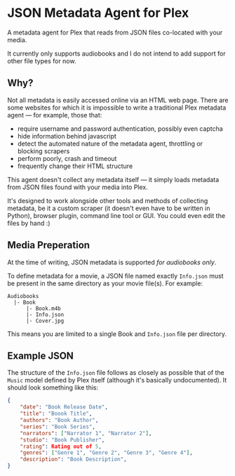 JSON Metadata Agent for Plex
============================

A metadata agent for Plex that reads from JSON files co-located with your media.

It currently only supports audiobooks and I do not intend to add support for other file types for now.


Why?
----

Not all metadata is easily accessed online via an HTML web page. There are some websites for which it is impossible to write a traditional Plex metadata agent — for example, those that:

* require username and password authentication, possibly even captcha
* hide information behind javascript
* detect the automated nature of the metadata agent, throttling or blocking scrapers
* perform poorly, crash and timeout
* frequently change their HTML structure

This agent doesn't collect any metadata itself — it simply loads metadata from JSON files found with your media into Plex.

It's designed to work alongside other tools and methods of collecting metadata, be it a custom scraper (it doesn't even have to be written in Python), browser plugin, command line tool or GUI. You could even edit the files by hand :)


Media Preperation
-----------------

At the time of writing, JSON metadata is supported *for audiobooks only*.

To define metadata for a movie, a JSON file named exactly `Info.json` must be present in the same directory as your movie file(s). For example:

```
Audiobooks
  |- Book
      |- Book.m4b
      |- Info.json
      |- Cover.jpg
```

This means you are limited to a single Book and `Info.json` file per directory.


Example JSON
------------

The structure of the `Info.json` file follows as closely as possible that of the `Music` model defined by Plex itself (although it's basically undocumented). It should look something like this:

```json
{
	"date": "Book Release Date",
	"title": "Boook Title",
	"authors": "Book Author",
	"series": "Book Series",
	"narrators": ["Narrator 1", "Narrator 2"],
	"studio": "Book Publisher",
	"rating": Rating out of 5,
	"genres": ["Genre 1", "Genre 2", "Genre 3", "Genre 4"],
	"description": "Book Description",
}
```
